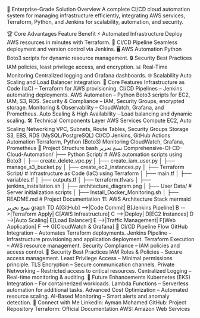 🌟 Enterprise-Grade Solution Overview
A complete CI/CD cloud automation system for managing infrastructure efficiently, integrating AWS services, Terraform, Python, and Jenkins for scalability, automation, and security.

🏆 Core Advantages
Feature	Benefit
⚡ Automated Infrastructure	Deploy AWS resources in minutes with Terraform.
🔄 CI/CD Pipeline	Seamless deployment and version control via Jenkins.
🖥️ AWS Automation	Python Boto3 scripts for dynamic resource management.
🔒 Security Best Practices	IAM policies, least privilege access, and encryption.
📊 Real-Time Monitoring	Centralized logging and Grafana dashboards.
🌐 Scalability	Auto Scaling and Load Balancer integration.
🌟 Core Features
Infrastructure as Code (IaC) – Terraform for AWS provisioning.
CI/CD Pipelines – Jenkins automating deployments.
AWS Automation – Python Boto3 scripts for EC2, IAM, S3, RDS.
Security & Compliance – IAM, Security Groups, encrypted storage.
Monitoring & Observability – CloudWatch, Grafana, and Prometheus.
Auto Scaling & High Availability – Load balancing and dynamic scaling.
🛠 Technical Components
Layer	AWS Services
Compute	EC2, Auto Scaling
Networking	VPC, Subnets, Route Tables, Security Groups
Storage	S3, EBS, RDS (MySQL/PostgreSQL)
CI/CD	Jenkins, GitHub Actions
Automation	Terraform, Python (Boto3)
Monitoring	CloudWatch, Grafana, Prometheus
📂 Project Structure
bash
نسخ
تحرير
Comprehensive-CI-CD-Cloud-Automation/
├── Python Script/       # AWS automation scripts using Boto3
│   ├── create_delete_vpc.py
│   ├── create_iam_user.py
│   ├── manage_s3_bucket.py
│   ├── create_ec2_instances.py
│
├── Terraform Script/    # Infrastructure as Code (IaC) using Terraform
│   ├── main.tf
│   ├── variables.tf
│   ├── outputs.tf
│   ├── terraform.tfvars
│   ├── jenkins_installation.sh
│   ├── architecture_diagram.png
│
├── User Data/           # Server initialization scripts
│   ├── Install_Docker_Monitoring.sh
│
├── README.md            # Project Documentation
🏗 AWS Architecture Stack
mermaid
نسخ
تحرير
graph TD
    A[GitHub] -->|Code Commit| B[Jenkins Pipeline]
    B -->|Terraform Apply| C[AWS Infrastructure]
    C -->|Deploy| D[EC2 Instances]
    D -->|Auto Scaling| E[Load Balancer]
    E -->|Traffic Management| F[Web Application]
    F --> G[CloudWatch & Grafana]
🔄 CI/CD Pipeline Flow
GitHub Integration – Automates Terraform deployments.
Jenkins Pipeline – Infrastructure provisioning and application deployment.
Terraform Execution – AWS resource management.
Security Compliance – IAM policies and access control.
🔐 Security Best Practices
IAM Roles & Policies – Secure access management.
Least Privilege Access – Minimal permissions principle.
TLS Encryption – Secure communication channels.
Private Networking – Restricted access to critical resources.
Centralized Logging – Real-time monitoring & auditing.
🚀 Future Enhancements
Kubernetes (EKS) Integration – For containerized workloads.
Lambda Functions – Serverless automation for additional tasks.
Advanced Cost Optimization – Automated resource scaling.
AI-Based Monitoring – Smart alerts and anomaly detection.
🤝 Connect with Me
LinkedIn: Ayman Mohamed
GitHub: Project Repository
Terraform: Official Documentation
AWS: Amazon Web Services
